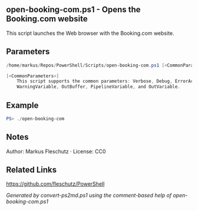 ## open-booking-com.ps1 - Opens the Booking.com website

This script launches the Web browser with the Booking.com website.

## Parameters
```powershell
/home/markus/Repos/PowerShell/Scripts/open-booking-com.ps1 [<CommonParameters>]

[<CommonParameters>]
    This script supports the common parameters: Verbose, Debug, ErrorAction, ErrorVariable, WarningAction, 
    WarningVariable, OutBuffer, PipelineVariable, and OutVariable.
```

## Example
```powershell
PS> ./open-booking-com

```

## Notes
Author: Markus Fleschutz · License: CC0

## Related Links
https://github.com/fleschutz/PowerShell

*Generated by convert-ps2md.ps1 using the comment-based help of open-booking-com.ps1*
